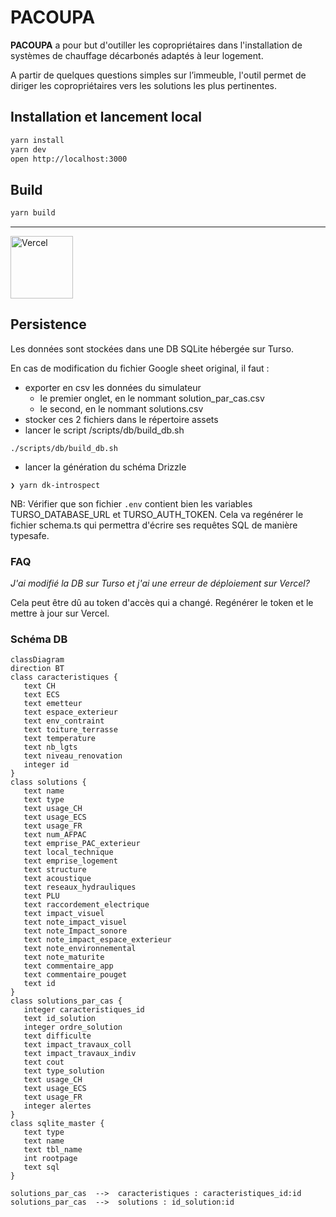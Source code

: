 # PACOUPA

**PACOUPA** a pour but d'outiller les copropriétaires dans l'installation de systèmes de chauffage décarbonés adaptés à leur logement.

A partir de quelques questions simples sur l’immeuble, l'outil permet de diriger les copropriétaires vers les solutions les plus pertinentes.

## Installation et lancement local
```bash
yarn install
yarn dev
open http://localhost:3000
```


## Build 

```bash
yarn build
```

---
<a href="https://vercel.com/?utm_source=ademe&utm_campaign=oss" alt="Url Vercel"><image src="https://user-images.githubusercontent.com/37937348/161967395-a5064a6a-b4d3-4ede-a940-ad81fa773916.svg" alt="Vercel" width="100" /></a>


## Persistence

Les données sont stockées dans une DB SQLite hébergée sur Turso.

En cas de modification du fichier Google sheet original, il faut :
- exporter en csv les données du simulateur
    - le premier onglet, en le nommant solution_par_cas.csv
    - le second, en le nommant solutions.csv
- stocker ces 2 fichiers dans le répertoire assets
- lancer le script /scripts/db/build_db.sh 
```shell
./scripts/db/build_db.sh
```
- lancer la génération du schéma Drizzle
```shell
❯ yarn dk-introspect
```
NB: Vérifier que son fichier `.env` contient bien les variables TURSO_DATABASE_URL et TURSO_AUTH_TOKEN.
Cela va regénérer le fichier schema.ts qui permettra d'écrire ses requêtes SQL de manière typesafe.


### FAQ

*J'ai modifié la DB sur Turso et j'ai une erreur de déploiement sur Vercel?*

Cela peut être dû au token d'accès qui a changé. 
Regénérer le token et le mettre à jour sur Vercel.


### Schéma DB


```mermaid
classDiagram
direction BT
class caracteristiques {
   text CH
   text ECS
   text emetteur
   text espace_exterieur
   text env_contraint
   text toiture_terrasse
   text temperature
   text nb_lgts
   text niveau_renovation
   integer id
}
class solutions {
   text name
   text type
   text usage_CH
   text usage_ECS
   text usage_FR
   text num_AFPAC
   text emprise_PAC_exterieur
   text local_technique
   text emprise_logement
   text structure
   text acoustique
   text reseaux_hydrauliques
   text PLU
   text raccordement_electrique
   text impact_visuel
   text note_impact_visuel
   text note_Impact_sonore
   text note_impact_espace_exterieur
   text note_environnemental
   text note_maturite
   text commentaire_app
   text commentaire_pouget
   text id
}
class solutions_par_cas {
   integer caracteristiques_id
   text id_solution
   integer ordre_solution
   text difficulte
   text impact_travaux_coll
   text impact_travaux_indiv
   text cout
   text type_solution
   text usage_CH
   text usage_ECS
   text usage_FR
   integer alertes
}
class sqlite_master {
   text type
   text name
   text tbl_name
   int rootpage
   text sql
}

solutions_par_cas  -->  caracteristiques : caracteristiques_id:id
solutions_par_cas  -->  solutions : id_solution:id
```
